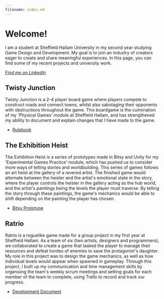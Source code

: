 ```yaml
---
filename: index.md
--- 
```

# Welcome!
I am a student at Sheffield Hallam University in my second year studying Game Design and Development. My goal is to join an industry of creators eager to create and share meaningful experiences. In this page, you can find some of my recent projects and university work.

<i><a href="https://www.linkedin.com/in/alexander-barnes-205a81299/">Find me on LinkedIn</a></i>

## Twisty Junction
Twisty Junction is a 2-4 player board game where players compete to construct roads and connect towns, whilst also sabotaging their opponents with obstructions throughout the game. This boardgame is the culmination of my 'Physical Games' module at Sheffield Hallam, and has strengthened my ability to document and explain changes that I have made to the game.

- <a href="/Portfolio/RulebookV2.pdf">Rulebook</a>

## The Exhibition Heist
The Exhibition Heist is a series of prototypes made in Bitsy and Unity for my 'Experimental Games Practice' module, which has pushed us to consider more ways of telling stories and worldbuilding. This series of games follows an art heist at the gallery of a revered artist. The finished game would alternate between the heister and the artist's emotional state in the story, where the player controls the heister in the gallery acting as the hub world, and the artist's paintings being the levels the player must traverse. By telling the story through these paintings, the game's mechanics would be able to shift depending on the painting the player has chosen.

- <a href="https://banres.itch.io/the-exhibition-heist">Bitsy Prototype</a>

## Ratrio
Ratrio is a roguelike game made for a group project in my first year at Sheffield Hallam. As a team of six (two artists, designers and programmers), we collaborated to create a game that tasked the player to manage their resources and defeat hordes of enemies to save the protagonist's daughter. My role in this project was to design the game mechanics, as well as how individual levels would appear when spawned in gameplay. Through this project, I built up my communication and time management skills by organising the team's weekly scrum meetings and setting goals for each member of the team to complete, using Trello to record and track our progress.

- <a href="/Portfolio/L4GPBook.pdf">Development Document</a>
